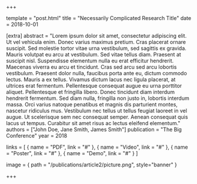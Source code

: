 +++

template = "post.html"
title = "Necessarily Complicated Research Title"
date = 2018-10-01

[extra]
abstract = "Lorem ipsum dolor sit amet, consectetur adipiscing elit. Ut vel vehicula enim. Donec varius maximus pretium. Cras placerat ornare suscipit. Sed molestie tortor vitae urna vestibulum, sed sagittis ex gravida. Mauris volutpat eu arcu at vestibulum. Sed vitae tellus diam. Praesent at suscipit nisl. Suspendisse elementum nulla eu erat efficitur hendrerit. Maecenas viverra eu arcu et tincidunt. Cras sed arcu sed arcu lobortis vestibulum. Praesent dolor nulla, faucibus porta ante eu, dictum commodo lectus. Mauris a ex tellus. Vivamus dictum lacus nec ligula placerat, at ultrices erat fermentum. Pellentesque consequat augue eu urna porttitor aliquet. Pellentesque et fringilla libero. Donec tincidunt diam interdum hendrerit fermentum. Sed diam nulla, fringilla non justo in, lobortis interdum massa. Orci varius natoque penatibus et magnis dis parturient montes, nascetur ridiculus mus. Vestibulum nec tellus ut tellus feugiat laoreet in vel augue. Ut scelerisque sem nec consequat semper. Aenean consequat quis lacus ut tempus. Curabitur sit amet risus ac lectus eleifend elementum."
authors = ["John Doe, Jane Smith, James Smith"]
publication = "The Big Conference"
year = 2018

links = [
    { name = "PDF", link = "#" },
    { name = "Video", link = "#" },
    { name = "Poster", link = "#" },
    { name = "Demo", link = "#" }
]

image = { path = "/publications/article2/picture.png", style="banner" }

+++

